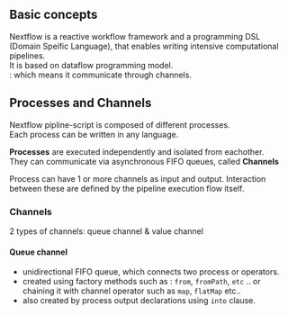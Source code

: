 ## Basic concepts  
Nextflow is a reactive workflow framework and a programming DSL (Domain Speific Language), that enables writing intensive computational pipelines.  
It is based on dataflow programming model.  
: which means it communicate through channels. 


## Processes and Channels  
Nextflow pipline-script is composed of different processes.  
Each process can be written in any language.  

**Processes** are executed independently and isolated from eachother.  
They can communicate via asynchronous FIFO queues, called **Channels**  

Process can have 1 or more channels as input and output. 
Interaction between these are defined by the pipeline execution flow itself.  

### Channels
2 types of channels: queue channel & value channel  

#### Queue channel  
*  unidirectional FIFO queue, which connects two process or operators.  
*  created using factory methods such as : `from`, `fromPath`, `etc` .. or chaining it with channel operator such as `map`, `flatMap` etc..  
*  also created by process output declarations using `into` clause.  




